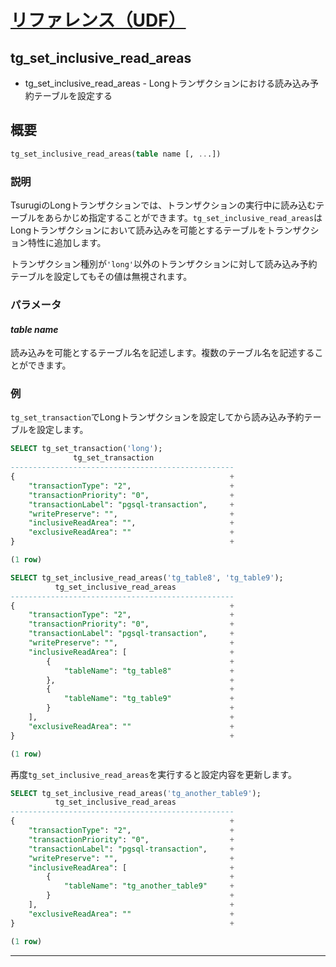 # [リファレンス（UDF）](../udf_reference.md)

## tg_set_inclusive_read_areas

- tg_set_inclusive_read_areas - Longトランザクションにおける読み込み予約テーブルを設定する

## 概要

```sql
tg_set_inclusive_read_areas(table name [, ...])
```

### 説明

TsurugiのLongトランザクションでは、トランザクションの実行中に読み込むテーブルをあらかじめ指定することができます。`tg_set_inclusive_read_areas`はLongトランザクションにおいて読み込みを可能とするテーブルをトランザクション特性に追加します。

トランザクション種別が`'long'`以外のトランザクションに対して読み込み予約テーブルを設定してもその値は無視されます。

### パラメータ

#### *table name*

読み込みを可能とするテーブル名を記述します。複数のテーブル名を記述することができます。

### 例

`tg_set_transaction`でLongトランザクションを設定してから読み込み予約テーブルを設定します。

```sql
SELECT tg_set_transaction('long');
              tg_set_transaction
--------------------------------------------------
{                                                +
    "transactionType": "2",                      +
    "transactionPriority": "0",                  +
    "transactionLabel": "pgsql-transaction",     +
    "writePreserve": "",                         +
    "inclusiveReadArea": "",                     +
    "exclusiveReadArea": ""                      +
}                                                +

(1 row)

SELECT tg_set_inclusive_read_areas('tg_table8', 'tg_table9');
          tg_set_inclusive_read_areas
--------------------------------------------------
{                                                +
    "transactionType": "2",                      +
    "transactionPriority": "0",                  +
    "transactionLabel": "pgsql-transaction",     +
    "writePreserve": "",                         +
    "inclusiveReadArea": [                       +
        {                                        +
            "tableName": "tg_table8"             +
        },                                       +
        {                                        +
            "tableName": "tg_table9"             +
        }                                        +
    ],                                           +
    "exclusiveReadArea": ""                      +
}                                                +

(1 row)
```

再度`tg_set_inclusive_read_areas`を実行すると設定内容を更新します。

```sql
SELECT tg_set_inclusive_read_areas('tg_another_table9');
          tg_set_inclusive_read_areas
--------------------------------------------------
{                                                +
    "transactionType": "2",                      +
    "transactionPriority": "0",                  +
    "transactionLabel": "pgsql-transaction",     +
    "writePreserve": "",                         +
    "inclusiveReadArea": [                       +
        {                                        +
            "tableName": "tg_another_table9"     +
        }                                        +
    ],                                           +
    "exclusiveReadArea": ""                      +
}                                                +

(1 row)
```

---
